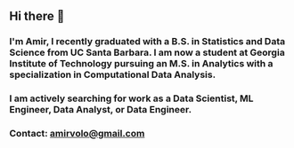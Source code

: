 ## Hi there 👋

### I'm Amir, I recently graduated with a B.S. in Statistics and Data Science from UC Santa Barbara. I am now a student at Georgia Institute of Technology pursuing an M.S. in Analytics with a specialization in Computational Data Analysis. 
### I am actively searching for work as a Data Scientist, ML Engineer, Data Analyst, or Data Engineer.
### Contact: amirvolo@gmail.com
